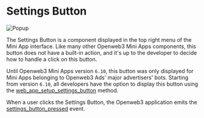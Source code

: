 # Settings Button

![Popup](/components/settings-button.png)

The Settings Button is a component displayed in the top right menu of the Mini App interface. Like
many other Openweb3 Mini Apps components, this button does not have a built-in action, and it's up
to the developer to decide how to handle a click on this button.

Until Openweb3 Mini Apps version `6.10`, this button was only displayed for Mini Apps belonging to
Openweb3 Ads' major advertisers' bots. Starting from version `6.10`, all developers have the option
to display this button using
the [web_app_setup_settings_button](methods.md#web-app-setup-settings-button)
method.

When a user clicks the Settings Button, the Openweb3 application emits
the [settings_button_pressed](events.md#settings-button-pressed) event.